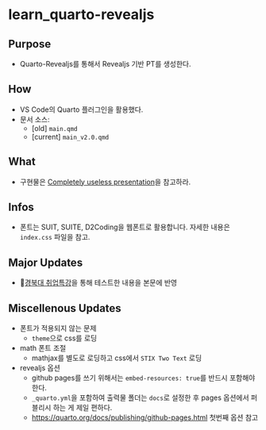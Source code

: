 # learn_quarto-revealjs
 
## Purpose 

- Quarto-Revealjs를 통해서 Revealjs 기반 PT를 생성한다. 

## How 

- VS Code의 Quarto 플러그인을 활용했다. 
- 문서 소스:
  - [old] `main.qmd`
  - [current] `main_v2.0.qmd`

## What 

- 구현물은 [Completely useless presentation](https://anarinsk.github.io/learn_quarto-revealjs/#/title-slide)을 참고하라. 

## Infos 

- 폰트는 SUIT, SUITE, D2Coding을 웹폰트로 활용합니다. 자세한 내용은 `index.css` 파일을 참고.

## Major Updates 

-  🔗[경북대 취업특강](https://knu-techjobs.anari.dev/)을 통해 테스트한 내용을 본문에 반영

## Miscellenous Updates 

- 폰트가 적용되지 않는 문제
    - `theme`으로 css를 로딩 
- math 폰트 조절 
    - mathjax를 별도로 로딩하고 css에서 `STIX Two Text` 로딩
- revealjs 옵션
    - github pages를 쓰기 위해서는 `embed-resources: true`를 반드시 포함해야 한다.
    - `_quarto.yml`을 포함하여 출력물 폴더는 `docs`로 설정한 후 pages 옵션에서 퍼블리시 하는 게 제일 편하다.
    - https://quarto.org/docs/publishing/github-pages.html 첫번째 옵션 참고 

